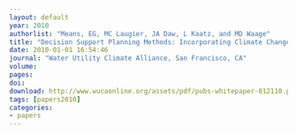 ```yaml
---
layout: default
year: 2010
authorlist: "Means, EG, MC Laugier, JA Daw, L Kaatz, and MD Waage"
title: "Decision Support Planning Methods: Incorporating Climate Change Uncertainties into Water Planning"
date: 2010-01-01 16:54:46
journal: "Water Utility Climate Alliance, San Francisco, CA"
volume: 
pages:
doi: 
download: http://www.wucaonline.org/assets/pdf/pubs-whitepaper-012110.pdf
tags: [papers2010]
categories:
- papers
---
```


